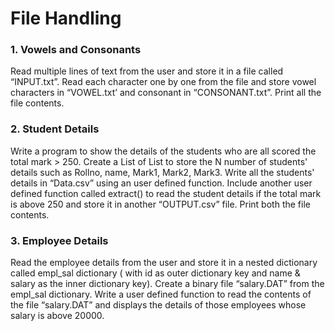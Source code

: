 # File Handling

### 1. Vowels and Consonants
Read multiple lines of text from the user and store it in a file called “INPUT.txt”. Read
each character one by one from the file and store vowel characters in “VOWEL.txt’
and consonant in “CONSONANT.txt”. Print all the file contents.

### 2. Student Details
Write a program to show the details of the students who are all scored the total mark > 250.
Create a List of List to store the N number of students' details such as Rollno,
name, Mark1, Mark2, Mark3. Write all the students' details in “Data.csv” using an
user defined function. Include another user defined function called extract() to read
the student details if the total mark is above 250 and store it in another
“OUTPUT.csv” file. Print both the file contents.

### 3. Employee Details
Read the employee details from the user and store it in a nested dictionary called
empl_sal dictionary ( with id as outer dictionary key and name & salary as the inner
dictionary key). Create a binary file “salary.DAT” from the empl_sal dictionary. Write
a user defined function to read the contents of the file “salary.DAT” and displays the
details of those employees whose salary is above 20000.

